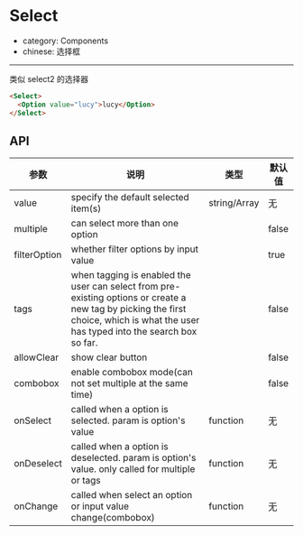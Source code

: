 # Select

- category: Components
- chinese: 选择框

---

类似 select2 的选择器

```html
<Select>
  <Option value="lucy">lucy</Option>
</Select>
```

## API

| 参数     | 说明           | 类型     | 默认值       |
|----------|----------------|----------|--------------|
| value    | specify the default selected item(s) | string/Array<String>   |  无  |
| multiple   | can select more than one option |   | false |
| filterOption | whether filter options by input value |  | true     |
| tags | when tagging is enabled the user can select from pre-existing options or create a new tag by picking the first choice, which is what the user has typed into the search box so far. | |false |
| allowClear | show clear button | | false |
| combobox | enable combobox mode(can not set multiple at the same time) | | false |
| onSelect | called when a option is selected. param is option's value | function | 无   |
| onDeselect | called when a option is deselected. param is option's value. only called for multiple or tags | function | 无   |
| onChange | called when select an option or input value change(combobox) | function | 无 |

